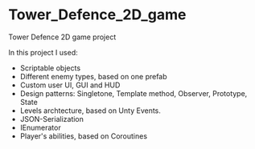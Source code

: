# Tower_Defence_2D_game
Tower Defence 2D game project

In this project I used:
* Scriptable objects
* Different enemy types, based on one prefab
* Custom user UI, GUI and HUD
* Design patterns: Singletone, Template method, Observer, Prototype, State
* Levels archtecture, based on Unty Events.
* JSON-Serialization
* IEnumerator
* Player's abilities, based on Coroutines
